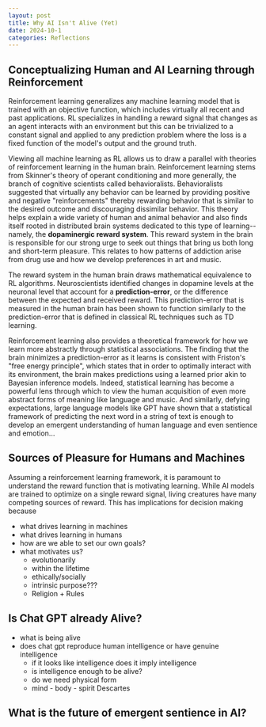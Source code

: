 ```yaml
---
layout: post
title: Why AI Isn't Alive (Yet)
date: 2024-10-1
categories: Reflections
---
```

## Conceptualizing Human and AI Learning through Reinforcement

Reinforcement learning generalizes any machine learning model that is trained with an objective function, which includes virtually all recent and past applications. RL specializes in handling a  reward signal that changes as an agent interacts with an environment but this can be trivialized to a constant signal and applied to any prediction problem where the loss is a fixed function of the model's output and the ground truth. 

Viewing all machine learning as RL allows us to draw a parallel with theories of reinforcement learning in the human brain. Reinforcement learning stems from Skinner's theory of operant conditioning and more generally, the branch of cognitive scientists called behavioralists. Behavioralists suggested that virtually any behavior can be learned by providing positive and negative "reinforcements" thereby rewarding behavior that is similar to the desired outcome and discouraging dissimilar behavior. This theory helps explain a wide variety of human and animal behavior and also finds itself rooted in distributed brain systems dedicated to this type of learning--namely, the **dopaminergic reward system**. This reward system in the brain is responsible for our strong urge to seek out things that bring us both long and short-term pleasure. This relates to how patterns of addiction arise from drug use and how we develop preferences in art and music. 

The reward system in the human brain draws mathematical equivalence to RL algorithms. Neuroscientists identified changes in dopamine levels at the neuronal level that account for a **prediction-error**, or the difference between the expected and received reward. This prediction-error that is measured in the human brain has been shown to function similarly to the prediction-error that is defined in classical RL techniques such as TD learning. 

Reinforcement learning also provides a theoretical framework for how we learn more abstractly through statistical associations. The finding that the brain minimizes a prediction-error as it learns is consistent with Friston's "free energy principle", which states that in order to optimally interact with its environment, the brain makes predictions using a learned prior akin to Bayesian inference models. Indeed, statistical learning has become a powerful lens through which to view the human acquisition of even more abstract forms of meaning like language and music. And similarly, defying expectations, large language models like GPT have shown that a statistical framework of predicting the next word in a string of text is enough to develop an emergent understanding of human language and even sentience and emotion...

## Sources of Pleasure for Humans and Machines

Assuming a reinforcement learning framework, it is paramount to understand the reward function that is motivating learning. While AI models are trained to optimize on a single reward signal, living creatures have many competing sources of reward. This has implications for decision making because 

* what drives learning in machines
* what drives learning in humans
* how are we able to set our own goals?
* what motivates us? 
	* evolutionarily 
	* within the lifetime
	* ethically/socially
	* intrinsic purpose??? 
	* Religion + Rules
## Is Chat GPT already Alive?

* what is being alive
* does chat gpt reproduce human intelligence or have genuine intelligence
	* if it looks like intelligence does it imply intelligence
	* is intelligence enough to be alive?
	* do we need physical form
	* mind - body - spirit Descartes

## What is the future of emergent sentience in AI? 
